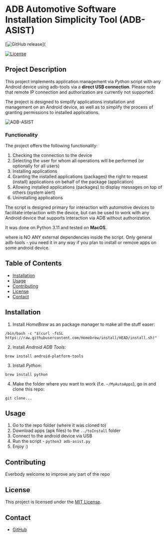 # ADB Automotive Software Installation Simplicity Tool (ADB-ASIST)

[![GitHub release](https://img.shields.io/github/v/release/GrayStranger/adb-asist)](

[![License](https://img.shields.io/badge/license-MIT-blue.svg)](LICENSE)

## Project Description

This project implements application management via *Python* script with any Android device using adb-tools via a **direct USB connection**. Please note that remote IP connection and authorization are currently not supported.

The project is designed to simplify applications installation and management on an Android device, as well as to simplify the process of granting permissions to installed applications.

![ADB-ASIST](./images/main_screen.png)

### Functionality

The project offers the following functionality:

1. Checking the connection to the device
2. Selecting the user for whom all operations will be performed (or optionally for all users)
3. Installing applications
4. Granting the installed applications (packages) the right to request (install) applications on behalf of the package (application)
5. Allowing installed applications (packages) to display messages on top of others (system alert)
6. Uninstalling applications

The script is designed primary for interaction with automotive devices to facilitate interaction with the device, but can be used to work with any Android device that supports interaction via ADB without authorization.

It was done on Python 3.11 and tested on **MacOS**.

where is NO ANY external dependencies inside the script. Only general adb-tools - you need it in any way if you plan to install or remove apps on some android device.

## Table of Contents

- [Installation](#installation)
- [Usage](#usage)
- [Contributing](#contributing)
- [License](#license)
- [Contact](#contact)

## Installation

1. Install *HomeBrew* as an package manager to make all the stuff easer:
```
/bin/bash -c "$(curl -fsSL https://raw.githubusercontent.com/Homebrew/install/HEAD/install.sh)"
```
2. Install *Android ADB Tools*:
```
brew install android-platform-tools
```
3. Install *Python*:
```
brew install python
```
4. Make the folder where you want to work (f.e. `~/MyAutoApps`), go in and clone this repo:
```
git clone...
```

## Usage

1. Go to the repo folder (where it was cloned to)
2. Download apps (apk files) to the `../toInstall` folder
3. Connect to the android device via USB
4. Run the script - `python3 adb-asist.py`
5. Enjoy :)

## Contributing

Everbody welcome to improve any part of the repo

## License

This project is licensed under the [MIT License](LICENSE).

## Contact

- [GitHub](https://github.com/GrayStranger)
